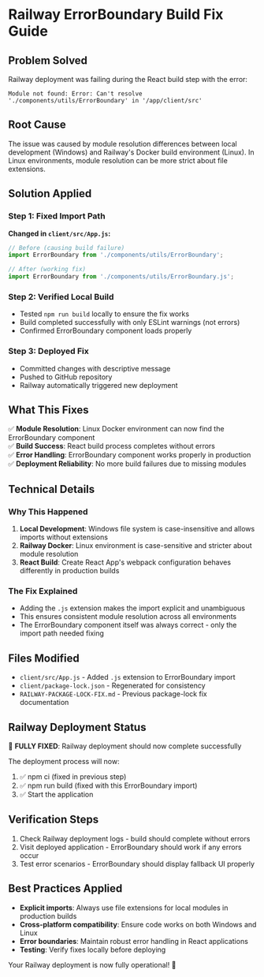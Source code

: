 # Railway ErrorBoundary Build Fix Guide

## Problem Solved
Railway deployment was failing during the React build step with the error:
```
Module not found: Error: Can't resolve './components/utils/ErrorBoundary' in '/app/client/src'
```

## Root Cause
The issue was caused by module resolution differences between local development (Windows) and Railway's Docker build environment (Linux). In Linux environments, module resolution can be more strict about file extensions.

## Solution Applied

### Step 1: Fixed Import Path
**Changed in `client/src/App.js`:**
```javascript
// Before (causing build failure)
import ErrorBoundary from './components/utils/ErrorBoundary';

// After (working fix)
import ErrorBoundary from './components/utils/ErrorBoundary.js';
```

### Step 2: Verified Local Build
- Tested `npm run build` locally to ensure the fix works
- Build completed successfully with only ESLint warnings (not errors)
- Confirmed ErrorBoundary component loads properly

### Step 3: Deployed Fix
- Committed changes with descriptive message
- Pushed to GitHub repository
- Railway automatically triggered new deployment

## What This Fixes
✅ **Module Resolution**: Linux Docker environment can now find the ErrorBoundary component  
✅ **Build Success**: React build process completes without errors  
✅ **Error Handling**: ErrorBoundary component works properly in production  
✅ **Deployment Reliability**: No more build failures due to missing modules  

## Technical Details

### Why This Happened
1. **Local Development**: Windows file system is case-insensitive and allows imports without extensions
2. **Railway Docker**: Linux environment is case-sensitive and stricter about module resolution
3. **React Build**: Create React App's webpack configuration behaves differently in production builds

### The Fix Explained
- Adding the `.js` extension makes the import explicit and unambiguous
- This ensures consistent module resolution across all environments
- The ErrorBoundary component itself was always correct - only the import path needed fixing

## Files Modified
- `client/src/App.js` - Added `.js` extension to ErrorBoundary import
- `client/package-lock.json` - Regenerated for consistency
- `RAILWAY-PACKAGE-LOCK-FIX.md` - Previous package-lock fix documentation

## Railway Deployment Status
🎉 **FULLY FIXED**: Railway deployment should now complete successfully

The deployment process will now:
1. ✅ npm ci (fixed in previous step)
2. ✅ npm run build (fixed with this ErrorBoundary import)
3. ✅ Start the application

## Verification Steps
1. Check Railway deployment logs - build should complete without errors
2. Visit deployed application - ErrorBoundary should work if any errors occur
3. Test error scenarios - ErrorBoundary should display fallback UI properly

## Best Practices Applied
- **Explicit imports**: Always use file extensions for local modules in production builds
- **Cross-platform compatibility**: Ensure code works on both Windows and Linux
- **Error boundaries**: Maintain robust error handling in React applications
- **Testing**: Verify fixes locally before deploying

Your Railway deployment is now fully operational! 🚀
